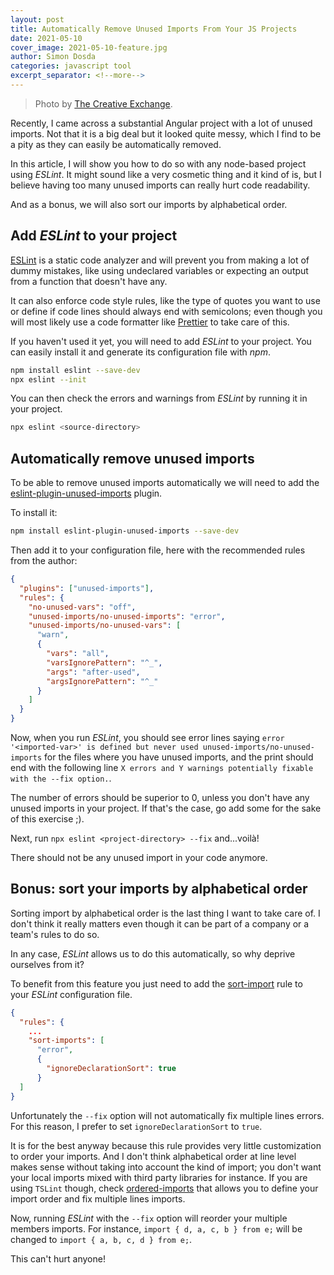 ```yaml
---
layout: post
title: Automatically Remove Unused Imports From Your JS Projects
date: 2021-05-10
cover_image: 2021-05-10-feature.jpg
author: Simon Dosda
categories: javascript tool
excerpt_separator: <!--more-->
---
```


> Photo by [The Creative Exchange](https://unsplash.com/@thecreative_exchange).

Recently, I came across a substantial Angular project with a lot of unused imports. Not that it is a big deal but it looked quite messy, which I find to be a pity as they can easily be automatically removed.

<!--more-->

In this article, I will show you how to do so with any node-based project using _ESLint_. It might sound like a very cosmetic thing and it kind of is, but I believe having too many unused imports can really hurt code readability.

And as a bonus, we will also sort our imports by alphabetical order.

## Add _ESLint_ to your project

[ESLint](https://eslint.org/) is a static code analyzer and will prevent you from making a lot of dummy mistakes, like using undeclared variables or expecting an output from a function that doesn't have any.

It can also enforce code style rules, like the type of quotes you want to use or define if code lines should always end with semicolons; even though you will most likely use a code formatter like [Prettier](https://prettier.io/) to take care of this.

If you haven't used it yet, you will need to add *ESLint* to your project. You can easily install it and generate its configuration file with *npm*.

```bash
npm install eslint --save-dev
npx eslint --init
```

You can then check the errors and warnings from _ESLint_ by running it in your project.

```bash
npx eslint <source-directory>
```

## Automatically remove unused imports

To be able to remove unused imports automatically we will need to add the [eslint-plugin-unused-imports](https://www.npmjs.com/package/eslint-plugin-unused-imports) plugin.

To install it:

```bash
npm install eslint-plugin-unused-imports --save-dev
```

Then add it to your configuration file, here with the recommended rules from the author:

```json
{
  "plugins": ["unused-imports"],
  "rules": {
    "no-unused-vars": "off",
    "unused-imports/no-unused-imports": "error",
    "unused-imports/no-unused-vars": [
      "warn",
      {
        "vars": "all",
        "varsIgnorePattern": "^_",
        "args": "after-used",
        "argsIgnorePattern": "^_"
      }
    ]
  }
}
```

Now, when you run *ESLint*, you should see error lines saying `error '<imported-var>' is defined but never used unused-imports/no-unused-imports` for the files where you have unused imports, and the print should end with the following line `X errors and Y warnings potentially fixable with the --fix option.`.

The number of errors should be superior to 0, unless you don't have any unused imports in your project. If that's the case, go add some for the sake of this exercise ;).

Next, run `npx eslint <project-directory> --fix` and...voilà!

There should not be any unused import in your code anymore.

## Bonus: sort your imports by alphabetical order

Sorting import by alphabetical order is the last thing I want to take care of. I don't think it really matters even though it can be part of a company or a team's rules to do so.

In any case, *ESLint* allows us to do this automatically, so why deprive ourselves from it?

To benefit from this feature you just need to add the [sort-import](https://eslint.org/docs/rules/sort-imports) rule to your *ESLint* configuration file.

```json
{
  "rules": {
    ...
    "sort-imports": [
      "error",
      {
        "ignoreDeclarationSort": true
      }
  ]
}
```

Unfortunately the `--fix` option will not automatically fix multiple lines errors. For this reason, I prefer to set `ignoreDeclarationSort` to `true`.

It is for the best anyway because this rule provides very little customization to order your imports. And I don't think alphabetical order at line level makes sense without taking into account the kind of import; you don't want your local imports mixed with third party libraries for instance. If you are using `TSLint` though, check [ordered-imports](https://palantir.github.io/tslint/rules/ordered-imports/) that allows you to define your import order and fix multiple lines imports.

Now, running *ESLint* with the `--fix` option will reorder your multiple members imports. For instance, `import { d, a, c, b } from e;` will be changed to `import { a, b, c, d } from e;`.

This can't hurt anyone!
